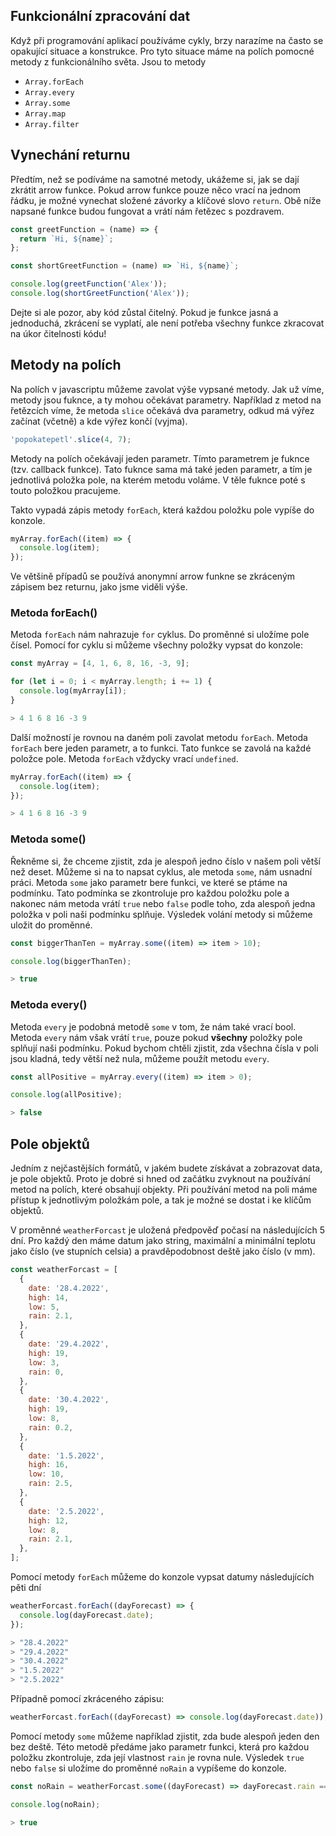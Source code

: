 ## Funkcionální zpracování dat

Když při programování aplikací používáme cykly, brzy narazíme na často se opakující situace a konstrukce. Pro tyto situace máme na polích pomocné metody z funkcionálního světa.
Jsou to metody

- `Array.forEach`
- `Array.every`
- `Array.some`
- `Array.map`
- `Array.filter`

## Vynechání returnu

Předtím, než se podíváme na samotné metody, ukážeme si, jak se dají zkrátit arrow funkce. Pokud arrow funkce pouze něco vrací na jednom řádku, je možné vynechat složené závorky a klíčové slovo `return`. Obě níže napsané funkce budou fungovat a vrátí nám řetězec s pozdravem.

```js
const greetFunction = (name) => {
  return `Hi, ${name}`;
};

const shortGreetFunction = (name) => `Hi, ${name}`;

console.log(greetFunction('Alex'));
console.log(shortGreetFunction('Alex'));
```

Dejte si ale pozor, aby kód zůstal čitelný. Pokud je funkce jasná a jednoduchá, zkrácení se vyplatí, ale není potřeba všechny funkce zkracovat na úkor čitelnosti kódu!

## Metody na polích

Na polích v javascriptu můžeme zavolat výše vypsané metody. Jak už víme, metody jsou fuknce, a ty mohou očekávat parametry. Například z metod na řetězcích víme, že metoda `slice` očekává dva parametry, odkud má výřez začínat (včetně) a kde výřez končí (vyjma).

```js
'popokatepetl'.slice(4, 7);
```

Metody na polích očekávají jeden parametr. Tímto parametrem je fuknce (tzv. callback funkce). Tato fuknce sama má také jeden parametr, a tím je jednotlivá položka pole, na kterém metodu voláme. V těle fuknce poté s touto položkou pracujeme.

Takto vypadá zápis metody `forEach`, která každou položku pole vypíše do konzole.

```js
myArray.forEach((item) => {
  console.log(item);
});
```

Ve většině případů se používá anonymní arrow funkne se zkráceným zápisem bez returnu, jako jsme viděli výše.

### Metoda forEach()

Metoda `forEach` nám nahrazuje `for` cyklus. Do proměnné si uložíme pole čísel. Pomocí for cyklu si můžeme všechny položky vypsat do konzole:

```js
const myArray = [4, 1, 6, 8, 16, -3, 9];

for (let i = 0; i < myArray.length; i += 1) {
  console.log(myArray[i]);
}

> 4 1 6 8 16 -3 9
```

Další možností je rovnou na daném poli zavolat metodu `forEach`. Metoda `forEach` bere jeden parametr, a to funkci. Tato funkce se zavolá na každé položce pole. Metoda `forEach` vždycky vrací `undefined`.

```js
myArray.forEach((item) => {
  console.log(item);
});

> 4 1 6 8 16 -3 9
```

### Metoda some()

Řekněme si, že chceme zjistit, zda je alespoň jedno číslo v našem poli větší než deset. Můžeme si na to napsat cyklus, ale metoda `some`, nám usnadní práci. Metoda `some` jako parametr bere funkci, ve které se ptáme na podmínku. Tato podmínka se zkontroluje pro každou položku pole a nakonec nám metoda vrátí `true` nebo `false` podle toho, zda alespoň jedna položka v poli naši podmínku splňuje. Výsledek volání metody si můžeme uložit do proměnné.

```js
const biggerThanTen = myArray.some((item) => item > 10);

console.log(biggerThanTen);

> true
```

### Metoda every()

Metoda `every` je podobná metodě `some` v tom, že nám také vrací bool. Metoda `every` nám však vrátí `true`, pouze pokud **všechny** položky pole splňují naši podmínku.
Pokud bychom chtěli zjistit, zda všechna čísla v poli jsou kladná, tedy větší než nula, můžeme použít metodu `every`.

```js
const allPositive = myArray.every((item) => item > 0);

console.log(allPositive);

> false
```

## Pole objektů

Jedním z nejčastějších formátů, v jakém budete získávat a zobrazovat data, je pole objektů. Proto je dobré si hned od začátku zvyknout na používání metod na polích, které obsahují objekty. Při používání metod na poli máme přístup k jednotlivým položkám pole, a tak je možné se dostat i ke klíčům objektů.

V proměnné `weatherForcast` je uložená předpověď počasí na následujících 5 dní. Pro každý den máme datum jako string, maximální a minimální teplotu jako číslo (ve stupních celsia) a pravděpodobnost deště jako číslo (v mm).

```js
const weatherForcast = [
  {
    date: '28.4.2022',
    high: 14,
    low: 5,
    rain: 2.1,
  },
  {
    date: '29.4.2022',
    high: 19,
    low: 3,
    rain: 0,
  },
  {
    date: '30.4.2022',
    high: 19,
    low: 8,
    rain: 0.2,
  },
  {
    date: '1.5.2022',
    high: 16,
    low: 10,
    rain: 2.5,
  },
  {
    date: '2.5.2022',
    high: 12,
    low: 8,
    rain: 2.1,
  },
];
```

Pomocí metody `forEach` můžeme do konzole vypsat datumy následujících pěti dní

```js
weatherForcast.forEach((dayForecast) => {
  console.log(dayForecast.date);
});

> "28.4.2022"
> "29.4.2022"
> "30.4.2022"
> "1.5.2022"
> "2.5.2022"
```

Případně pomocí zkráceného zápisu:

```js
weatherForcast.forEach((dayForecast) => console.log(dayForecast.date));
```

Pomocí metody `some` můžeme například zjistit, zda bude alespoň jeden den bez deště. Této metodě předáme jako parametr funkci, která pro každou položku zkontroluje, zda její vlastnost `rain` je rovna nule. Výsledek `true` nebo `false` si uložíme do proměnné `noRain` a vypíšeme do konzole.

```js
const noRain = weatherForcast.some((dayForecast) => dayForecast.rain === 0);

console.log(noRain);

> true
```
